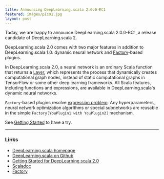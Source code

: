 ```yaml
---
title: Announcing DeepLearning.scala 2.0.0-RC1
featured: images/pic01.jpg
layout: post
---
```


Today, we are happy to announce DeepLearning.scala 2.0.0-RC1, a release candidate of DeepLearning.scala 2.

DeepLearning.scala 2.0 comes with two major features in addition to DeepLearning.scala 1.0: dynamic neural network and [Factory](https://javadoc.io/page/com.thoughtworks.feature/factory_2.11/latest/com/thoughtworks/feature/Factory.html)-based plugins.

In DeepLearning.scala 2.0, a neural network is an ordinary Scala function that returns a [Layer](https://javadoc.io/page/com.thoughtworks.deeplearning/plugins-builtins_2.11/latest/com/thoughtworks/deeplearning/plugins/Layers$Layer.html), which represents the process that dynamically creates computational graph nodes, instead of static computational graphs in TensorFlow or some other deep learning frameworks. All Scala features, including functions and expressions, are available in DeepLearning.scala's dynamic neural networks.

`Factory`-based plugins resolve [expression problem](https://en.wikipedia.org/wiki/Expression_problem). Any hyperparameters, neural network optimization algorithms or special subnetworks are reusable in the simple `Factory[YouPlugin1 with YouPlugin2]` mechanism.

See [Getting Started](http://deeplearning.thoughtworks.school/demo/2.0.0-Preview/GettingStarted.html) to have a try.

---

### Links

* [DeepLearning.scala homepage](http://deeplearning.thoughtworks.school/)
* [DeepLearning.scala on Github](https://github.com/ThoughtWorksInc/DeepLearning.scala/)
* [Getting Started for DeepLearning.scala 2.0](http://deeplearning.thoughtworks.school/demo/2.0.0-Preview/GettingStarted.html)
* [Scaladoc](https://javadoc.io/page/com.thoughtworks.deeplearning/deeplearning_2.11/latest/com/thoughtworks/deeplearning/package.html)
* [Factory](https://javadoc.io/page/com.thoughtworks.feature/factory_2.11/latest/com/thoughtworks/feature/Factory.html)
